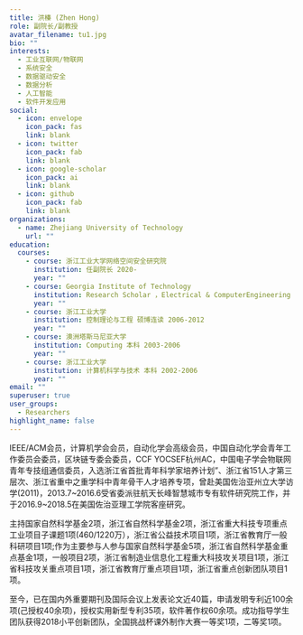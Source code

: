 ```yaml
---
title: 洪榛 (Zhen Hong)
role: 副院长/副教授
avatar_filename: tu1.jpg
bio: ""
interests:
  - 工业互联网/物联网
  - 系统安全
  - 数据驱动安全
  - 数据分析
  - 人工智能
  - 软件开发应用
social:
  - icon: envelope
    icon_pack: fas
    link: blank
  - icon: twitter
    icon_pack: fab
    link: blank
  - icon: google-scholar
    icon_pack: ai
    link: blank
  - icon: github
    icon_pack: fab
    link: blank
organizations:
  - name: Zhejiang University of Technology
    url: ""
education:
  courses:
    - course: 浙江工业大学网络空间安全研究院
      institution: 任副院长 2020-
      year: ""
    - course: Georgia Institute of Technology
      institution: Research Scholar ，Electrical & ComputerEngineering 2016-2018
      year: ""
    - course: 浙江工业大学
      institution: 控制理论与工程 硕博连读 2006-2012
      year: ""
    - course: 澳洲塔斯马尼亚大学
      institution: Computing 本科 2003-2006
      year: ""
    - course: 浙江工业大学
      institution: 计算机科学与技术 本科 2002-2006
      year: ""
email: ""
superuser: true
user_groups:
  - Researchers
highlight_name: false
---
```

IEEE/ACM会员，计算机学会会员，自动化学会高级会员，中国自动化学会青年工作委员会委员，区块链专委会委员，CCF YOCSEF杭州AC，中国电子学会物联网青年专技组通信委员，入选浙江省首批青年科学家培养计划”、浙江省151人才第三层次、浙江省重中之重学科中青年骨干人才培养专项，曾赴美国佐治亚州立大学访学(2011)，2013.7\~2016.6受省委派驻航天长峰智慧城市专有软件研究院工作，并于2016.9\~2018.5在美国佐治亚理工学院客座研究。

主持国家自然科学基金2项，浙江省自然科学基金2项，浙江省重大科技专项重点工业项目子课题1项(460/1220万），浙江省公益技术项目1项，浙江省教育厅一般科研项目1项;作为主要参与人参与国家自然科学基金5项，浙江省自然科学基金重点基金1项，一般项目2项，浙江省制造业信息化工程重大科技攻关项目1项，浙江省科技攻关重点项目1项，浙江省教育厅重点项目1项，浙江省重点创新团队项目1项。

至今，已在国内外重要期刊及国际会议上发表论文近40篇，申请发明专利近100余项(己授权40余项)，授权实用新型专利35项，软件著作权60余项。成功指导学生团队获得2018小平创新团队，全国挑战杯课外制作大赛一等奖1项，二等奖1项。